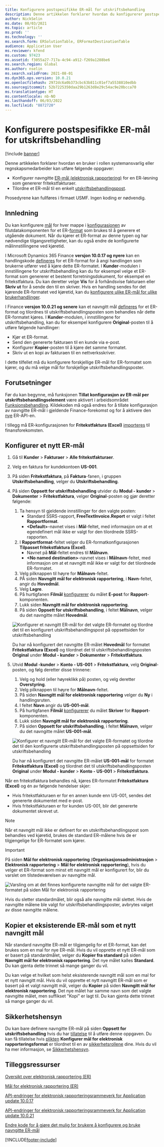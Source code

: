 ```yaml
---
title: Konfigurere postspesifikke ER-mål for utskriftsbehandling
description: Denne artikkelen forklarer hvordan du konfigurerer postspesifikke mål for utskriftsbehandling for et ER-format (Elektronisk rapportering) som er konfigurert til å generere utgående dokumenter.
author: NickSelin
ms.date: 08/03/2021
ms.topic: article
ms.prod: ''
ms.technology: ''
ms.search.form: ERSolutionTable, ERFormatDestinationTable
audience: Application User
ms.reviewer: kfend
ms.custom: 97423
ms.assetid: f3055a27-717a-4c94-a912-f269a1288be6
ms.search.region: Global
ms.author: nselin
ms.search.validFrom: 2021-08-01
ms.dyn365.ops.version: 10.0.21
ms.openlocfilehash: 2972dc6a0b373cbc63b811c01ef7a5538810edbb
ms.sourcegitcommit: 52b7225350daa29b1263d8e29c54ac9e20bcca70
ms.translationtype: HT
ms.contentlocale: nb-NO
ms.lasthandoff: 06/03/2022
ms.locfileid: "8872720"
---
```

# <a name="configure-print-management-record-specific-er-destinations"></a>Konfigurere postspesifikke ER-mål for utskriftsbehandling

[!include [banner](../includes/banner.md)]

Denne artikkelen forklarer hvordan en bruker i rollen systemansvarlig eller regnskapsmedarbeider kan utføre følgende oppgaver:

- Konfigurer navngitte [ER-mål (elektronisk rapportering)](general-electronic-reporting.md) for en ER-løsning som genererer fritekstfakturaer.
- Tilordne et ER-mål til en enkelt [utskriftsbehandlingspost](document-reporting-services.md).

Prosedyrene kan fullføres i firmaet USMF. Ingen koding er nødvendig.

## <a name="introduction"></a>Innledning

Du kan konfigurere [mål](electronic-reporting-destinations.md) for hver mappe i [konfigurasjonen](general-electronic-reporting.md#Configuration) av filutdatakomponenten for et ER-[format](general-electronic-reporting.md) som brukes til å generere et utgående dokument. Når du kjører et ER-format av denne typen og har nødvendige tilgangsrettigheter, kan du også endre de konfigurerte målinnstillingene ved kjøretid.

I Microsoft Dynamics 365 Finance **versjon 10.0.17 og nyere** kan en handlingskode [defineres](er-apis-app10-0-17.md) for et ER-format for å angi handlingen som brukerne utfører ved å kjøre dette ER-formatet. I **Kunder**-modulen i innstillingene for utskriftsbehandling kan du for eksempel velge et ER-format som genererer et bestemt forretningsdokument, for eksempel en fritekstfaktura. Du kan deretter velge **Vis** for å forhåndsvise fakturaen eller **Skriv ut** for å sende den til en skriver. Hvis en handling sendes for det kjørende ER-formatet ved kjøretid, kan du [konfigurere ulike ER-mål for ulike brukerhandlinger](er-action-dependent-destinations.md).

I Finance **versjon 10.0.21 og senere** kan et navngitt mål [defineres](er-apis-app10-0-21.md) for et ER-format og tilordnes til utskriftsbehandlingsposten som behandles når dette ER-formatet kjøres. I **Kunder**-modulen, i innstillingene for utskriftsbehandling, kan du for eksempel konfigurere **Original**-posten til å utføre følgende handlinger:

- Kjør et ER-format.
- Send den genererte fakturaen til en kunde via e-post.
- Konfigurer **Kopier**-posten til å kjøre det samme formatet.
- Skriv ut en kopi av fakturaen til en nettverksskriver.

I dette tilfellet må du konfigurere forskjellige ER-mål for ER-formatet som kjører, og du må velge mål for forskjellige utskriftsbehandlingsposter.

## <a name="prerequisites"></a>Forutsetninger

Før du kan begynne, må funksjonen **Tillat konfigurasjon av ER-mål per utskriftsbehandlingselement** være aktivert i arbeidsområdet [Funksjonsbehandling](../../fin-ops/get-started/feature-management/feature-management-overview.md#the-feature-management-workspace). Kildekoden må også endres for å tillate konfigurasjon av navngitte ER-mål i gjeldende Finance-forekomst og for å aktivere den [nye](er-apis-app10-0-21.md) ER-API-en.

I tillegg må ER-konfigurasjonen for **Fritekstfaktura (Excel)** [importeres](er-download-configurations-global-repo.md) til finansforekomsten.

## <a name="configure-a-new-er-destination"></a>Konfigurer et nytt ER-mål

1. Gå til **Kunder** \> **Fakturaer** \> **Alle fritekstfakturaer**.
2. Velg en faktura for kundekontoen **US-001**.
3. På siden **Fritekstfaktura**, på **Faktura**-fanen, i gruppen **Utskriftsbehandling**, velger du **Utskriftsbehandling**.
4. På siden **Oppsett for utskriftsbehandling** utvider du **Modul - kunder** \> **Dokumenter** \> **Fritekstfaktura**, velger **Original**-posten og gjør deretter følgende:

    1.  Ta hensyn til gjeldende innstillinger for den valgte posten:
        -   Standard SSRS-rapport, **FreeTextInvoice.Report** er valgt i feltet **Rapportformat**.
        -   **\<Default\>**-navnet vises i **Mål**-feltet, med informasjon om at et egendefinert mål ikke er valgt for den tilordnede SSRS-rapporten. 
    2.  I **Rapportformat**-feltet velger du ER-formatkonfigurasjonen **Tilpasset fritekstfaktura (Excel)**.
        -   Navnet på **Mål**-feltet endres til **Målnavn**.
        -   **\<No named destination\>**-navnet vises i **Målnavn**-feltet, med informasjon om at et navngitt mål ikke er valgt for det tilordnede ER-formatet.
    3.  Velg pilknappen til høyre for **Målnavn**-feltet.    
    4. PÅ siden **Navngitt mål for elektronisk rapportering**, i **Navn**-feltet, angir du **Hovedmål**.
    5. Velg **Lagre**.
    6. På hurtigfanen **Filmål** [konfigurerer](er-destination-type-email.md) du målet **E-post** for **Rapport**-komponenten.
    7. Lukk siden **Navngitt mål for elektronisk rapportering**.
    8. På siden **Oppsett for utskriftsbehandling**, i feltet **Målnavn**, velger du det navngitte målet **Hovedmål**.

    ![Konfigurer et navngitt ER-mål for det valgte ER-formatet og tilordne det til en konfigurert utskriftsbehandlingspost på oppsettsiden for utskriftsbehandling](./media/er-named-destinations-01.gif)

    Du har nå konfigurert det navngitte ER-målet **Hovedmål** for formatet **Fritekstfaktura (Excel)** og tilordnet det til utskriftsbehandlingsposten **Original** under **Modul - kunder** \> **Dokumenter** \> **Fritekstfaktura**.

5. Utvid **Modul -kunder** \> **Konto - US-001** \> **Fritekstfaktura**, velg **Original**-posten, og følg deretter disse trinnene:

    1. Velg og hold (eller høyreklikk på) posten, og velg deretter **Overstyring**.
    2. Velg pilknappen til høyre for **Målnavn**-feltet.
    3. På siden **Navngitt mål for elektronisk rapportering** velger du **Ny** i handlingsruten.
    4. I feltet **Navn** angir du **US-001-mål**.
    5. På hurtigfanen **Filmål** [konfigurerer](er-destination-type-print.md) du målet **Skriver** for **Rapport**-komponenten.
    6. Lukk siden **Navngitt mål for elektronisk rapportering**.
    7. På siden **Oppsett for utskriftsbehandling**, i feltet **Målnavn**, velger du det navngitte målet **US-001-mål**.

    ![Konfigurer et navngitt ER-mål for det valgte ER-formatet og tilordne det til den konfigurerte utskriftsbehandlingsposten på oppsettsiden for utskriftsbehandling](./media/er-named-destinations-02.gif)

    Du har nå konfigurert det navngitte ER-målet **US-001-mål** for formatet **Fritekstfaktura (Excel)** og tilordnet det til utskriftsbehandlingsposten **Original** under **Modul - kunder** \> **Konto - US-001** \> **Fritekstfaktura**.

Når en fritekstfaktura behandles nå, kjøres ER-formatet **Fritekstfaktura (Excel)** og én av følgende hendelser skjer:

- Hvis fritekstfakturaen er for en annen kunde enn US-001, sendes det genererte dokumentet med e-post.
- Hvis fritekstfakturaen er for kunden US-001, blir det genererte dokumentet skrevet ut.

> [!NOTE]
> Når et navngitt mål ikke er definert for en utskriftsbehandlingspost som behandles ved kjøretid, brukes de standard ER-målene hvis de er tilgjengelige for ER-formatet som kjører.

> [!IMPORTANT]
> På siden **Mål for elektronisk rapportering** (**Organisasjonsadministrasjon** \> **Elektronisk rapportering** \> **Mål for elektronisk rapportering**), hvis du velger et ER-format som minst ett navngitt mål er konfigurert for, blir du varslet om tilstedeværelsen av navngitte mål.
>
> ![Varsling om at det finnes konfigurerte navngitte mål for det valgte ER-formatet på siden Mål for elektronisk rapportering](./media/er-named-destinations-03.png)
>
> Hvis du sletter standardmålet, blir også alle navngitte mål slettet. Hvis de navngitte målene ble valgt for utskriftsbehandlingsposter, avbrytes valget av disse navngitte målene.

## <a name="copy-an-existing-er-destination-as-a-new-named-destination"></a>Kopier et eksisterende ER-mål som et nytt navngitt mål

Når standard navngitte ER-mål er tilgjengelig for et ER-format, kan det brukes som en mal for nye ER-mål. Hvis du vil opprette et nytt ER-mål som er basert på standardmålet, velger du **Kopier fra standard** på siden **Navngitt mål for elektronisk rapportering**. Det nye målet kalles **Standard**. Du kan gjenta dette trinnet så mange ganger du vil.

Du kan velge et hvilket som helst eksisterende navngitt mål som en mal for et nytt navngitt mål. Hvis du vil opprette et nytt navngitt ER-mål som er basert på et valgt navngitt mål, velger du **Kopier** på siden **Navngitt mål for elektronisk rapportering**. Det nye målet har samme navn som det valgte navngitte målet, men suffikset "Kopi" er lagt til. Du kan gjenta dette trinnet så mange ganger du vil.

## <a name="security-considerations"></a>Sikkerhetshensyn

Du kan bare definere navngitte ER-mål på siden **Oppsett for utskriftsbehandling** hvis du har [tillatelse](../sysadmin/role-based-security.md#permissions) til å utføre denne oppgaven. Du kan få tillatelse hvis [plikten](../sysadmin/role-based-security.md#duties) **Konfigurer mål for elektronisk rapporteringsformat** er tilordnet til en av [sikkerhetsrollene](../sysadmin/role-based-security.md#security-roles) dine. Hvis du vil ha mer informasjon, se [Sikkerhetshensyn](electronic-reporting-destinations.md#security-considerations).

## <a name="additional-resources"></a>Tilleggsressurser

[Oversikt over elektronisk rapportering (ER)](general-electronic-reporting.md)

[Mål for elektronisk rapportering (ER)](electronic-reporting-destinations.md)

[API-endringer for elektronisk rapporteringsrammeverk for Application update 10.0.17](er-apis-app10-0-17.md)

[API-endringer for elektronisk rapporteringsrammeverk for Application update 10.0.21](er-apis-app10-0-21.md)

[Endre kode for å gjøre det mulig for brukere å konfigurere og bruke navngitte ER-mål](er-api-named-destinations.md)

[!INCLUDE[footer-include](../../../includes/footer-banner.md)]

